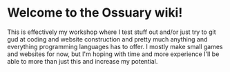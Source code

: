 # Welcome to the Ossuary wiki!
This is effectively my workshop where I test stuff out and/or just try to git gud at coding and website construction and pretty much anything and everything programming languages has to offer.
I mostly make small games and websites for now, but I'm hoping with time and more experience I'll be able to more than just this and increase my potential.
